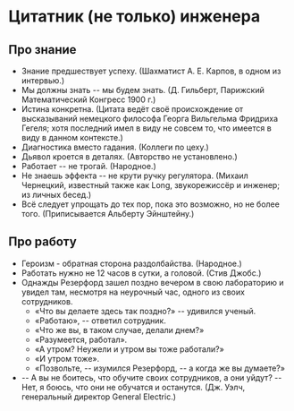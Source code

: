 # Цитатник (не только) инженера

## Про знание

* Знание предшествует успеху. (Шахматист А. Е. Карпов, в одном из интервью.)
* Мы должны знать -- мы будем знать. (Д. Гильберт, Парижский Математический Конгресс 1900 г.)
* Истина конкретна. (Цитата ведёт своё происхождение от высказываний немецкого философа Георга Вильгельма Фридриха Гегеля; хотя последний имел в виду не совсем то, что имеется в виду в данном контексте.)
* Диагностика вместо гадания. (Коллеги по цеху.)
* Дьявол кроется в деталях. (Авторство не установлено.)
* Работает -- не трогай. (Народное.)
* Не знаешь эффекта -- не крути ручку регулятора. (Михаил Чернецкий, известный также как Long, звукорежиссёр и инженер; из личных бесед.)
* Всё следует упрощать до тех пор, пока это возможно, но не более того. (Приписывается Альберту Эйнштейну.)

## Про работу

* Героизм - обратная сторона раздолбайства. (Народное.)
* Работать нужно не 12 часов в сутки, а головой. (Стив Джобс.)
* Однажды Резерфорд зашел поздно вечером в свою лабораторию и увидел там, несмотря на неурочный час, одного из своих сотрудников.
  * «Что вы делаете здесь так поздно?» -- удивился ученый.
  * «Работаю», -- ответил сотрудник.
  * «Что же вы, в таком случае, делали днем?»
  * «Разумеется, работал».
  * «А утром? Неужели и утром вы тоже работали?»
  * «И утром тоже».
  * «Позвольте, -- изумился Резерфорд, -- а когда же вы думаете?»
* -- А вы не боитесь, что обучите своих сотрудников, а они уйдут? -- Нет, я боюсь, что они не обучатся и останутся. (Дж. Уэлч, генеральный директор General Electric.)
